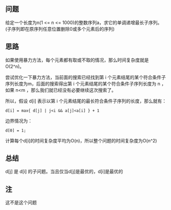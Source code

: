 ## 问题
给定一个长度为n(1 <= n <= 1000)的整数序列a，求它的单调递增最长子序列。(子序列即在原序列任意位置删除0或多个元素后的序列)

## 思路
如果使用暴力方法，每个元素都有取或不取的情况，那么时间复杂度就是O(2^n)。

尝试优化一下暴力方法，当前面的搜索已经找到第 i 个元素结尾的某个符合条件子序列长度为m，后面的搜索得出第 i 个元素结尾的某个符合条件子序列长度为 n ，如果 n<m ，那么我们就已经没有必要继续这次搜索了。

所以，假设 d[i] 表示以第 i 个元素结尾的最长符合条件子序列的长度，那么就有：
````
d[i] = max{ d[j] | j<i && a[j]<a[i] } + 1
````

边界情况为：
````
d[0] = 1;
````

计算每个d[i]的时间复杂度平均为O(n)，所以整个问题的时间复杂度为O(n^2)

## 总结
d[j] 是 d[i] 的子问题。当且仅当d[j]是最优的，d[i]是最优的

## 注
这不是这个问题

